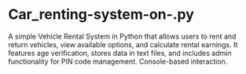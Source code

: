 # Car_renting-system-on-.py
A simple Vehicle Rental System in Python that allows users to rent and return vehicles, view available options, and calculate rental earnings. It features age verification, stores data in text files, and includes admin functionality for PIN code management. Console-based interaction.
